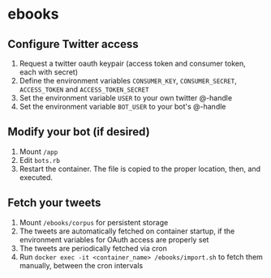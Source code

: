 ebooks
======

Configure Twitter access
------------------------
1. Request a twitter oauth keypair (access token and consumer token, each with secret)
2. Define the environment variables `CONSUMER_KEY`, `CONSUMER_SECRET`, `ACCESS_TOKEN` and `ACCESS_TOKEN_SECRET`
3. Set the environment variable `USER` to your own twitter @-handle
4. Set the environment variable `BOT_USER` to your bot's @-handle

Modify your bot (if desired)
----------------------------
1. Mount `/app`
2. Edit `bots.rb`
4. Restart the container. The file is copied to the proper location, then, and executed.

Fetch your tweets
-----------------
1. Mount `/ebooks/corpus` for persistent storage
2. The tweets are automatically fetched on container startup, if the environment variables for OAuth access are properly set
3. The tweets are periodically fetched via cron
2. Run `docker exec -it <container_name> /ebooks/import.sh` to fetch them manually, between the cron intervals
